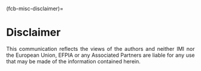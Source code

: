 (fcb-misc-disclaimer)=
# Disclaimer

<p style='text-align: justify;'>
This communication reflects the views of the authors and neither IMI nor the European Union, EFPIA or any Associated Partners are liable for any use that may be made of the information contained herein.
</p>